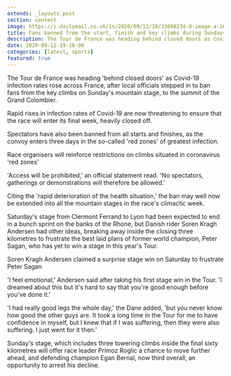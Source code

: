 ```yaml
---
extends: _layouts.post
section: content
image: https://i.dailymail.co.uk/1s/2020/09/12/18/33098234-0-image-a-16_1599933003707.jpg 
title: Fans banned from the start, finish and key climbs during Sundays mountain stage in Tour de France 
description: The Tour de France was heading behind closed doors as Covid-19 infection rates rose across France, after local officials stepped in to ban fans from the key climbs on Sundays mountain stage. 
date: 2020-09-12-19-10-00 
categories: [latest, sports] 
featured: true 
--- 
```

The Tour de France was heading 'behind closed doors' as Covid-19 infection rates rose across France, after local officials stepped in to ban fans from the key climbs on Sunday's mountain stage, to the summit of the Grand Colombier.

Rapid rises in infection rates of Covid-19 are now threatening to ensure that the race will enter its final week, heavily closed off. 

Spectators have also been banned from all starts and finishes, as the convoy enters three days in the so-called 'red zones' of greatest infection.

Race organisers will reinforce restrictions on climbs situated in coronavirus 'red zones'

'Access will be prohibited,' an official statement read. 'No spectators, gatherings or demonstrations will therefore be allowed.' 

Citing the 'rapid deterioration of the health situation,' the ban may well now be extended into all the mountain stages in the race's climactic week.

Saturday's stage from Clermont Ferrand to Lyon had been expected to end in a bunch sprint on the banks of the Rhone, but Danish rider Soren Kragh Andersen had other ideas, breaking away inside the closing three kilometres to frustrate the best laid plans of former world champion, Peter Sagan, who has yet to win a stage in this year's Tour.

Soren Kragh Andersen claimed a surprise stage win on Saturday to frustrate Peter Sagan

'I feel emotional,' Andersen said after taking his first stage win in the Tour. 'I dreamed about this but it's hard to say that you're good enough before you've done it.'

'I had really good legs the whole day,' the Dane added, 'but you never know how good the other guys are. It took a long time in the Tour for me to have confidence in myself, but I knew that if I was suffering, then they were also suffering. I just went for it then.'

Sunday's stage, which includes three towering climbs inside the final sixty kilometres will offer race leader Primoz Roglic a chance to move further ahead, and defending champion Egan Bernal, now third overall, an opportunity to arrest his decline. 

